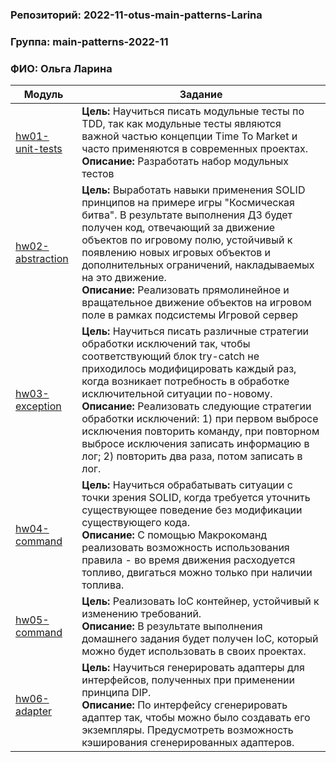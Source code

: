 ### Репозиторий: 2022-11-otus-main-patterns-Larina
### Группа: main-patterns-2022-11  
### ФИО: Ольга Ларина

| Модуль                                 |Задание|
|----------------------------------------| --- |
| [hw01-unit-tests](./hw01-unit-tests)   |**Цель:** Научиться писать модульные тесты по TDD, так как модульные тесты являются важной частью концепции Time To Market и часто применяются в современных проектах.<br />**Описание:** Разработать набор модульных тестов
| [hw02-abstraction](./hw02-abstraction) |**Цель:** Выработать навыки применения SOLID принципов на примере игры "Космическая битва". В результате выполнения ДЗ будет получен код, отвечающий за движение объектов по игровому полю, устойчивый к появлению новых игровых объектов и дополнительных ограничений, накладываемых на это движение.<br />**Описание:** Реализовать прямолинейное и вращательное движение объектов на игровом поле в рамках подсистемы Игровой сервер
| [hw03-exception](./hw03-exception)     |**Цель:** Научиться писать различные стратегии обработки исключений так, чтобы соответствующий блок try-catсh не приходилось модифицировать каждый раз, когда возникает потребность в обработке исключительной ситуации по-новому.<br />**Описание:** Реализовать следующие стратегии обработки исключений: 1) при первом выбросе исключения повторить команду, при повторном выбросе исключения записать информацию в лог; 2) повторить два раза, потом записать в лог.
| [hw04-command](./hw04-command)         |**Цель:** Научиться обрабатывать ситуации с точки зрения SOLID, когда требуется уточнить существующее поведение без модификации существующего кода.<br />**Описание:** С помощью Макрокоманд реализовать возможность использования правила - во время движения расходуется топливо, двигаться можно только при наличии топлива.
| [hw05-command](./hw05-ioc)             |**Цель:** Реализовать IoC контейнер, устойчивый к изменению требований.<br />**Описание:** В результате выполнения домашнего задания будет получен IoC, который можно будет использовать в своих проектах.
|[hw06-adapter](./hw06-adapter)          |**Цель:** Научиться генерировать адаптеры для интерфейсов, полученных при применении принципа DIP.<br />**Описание:** По интерфейсу сгенерировать адаптер так, чтобы можно было создавать его экземпляры. Предусмотреть возможность кэширования сгенерированных адаптеров. 

